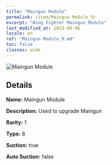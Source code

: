 ```yaml
---
title: "Maingun Module"
permalink: /item/Maingun Module_9/
excerpt: "Wing Fighter Maingun Module"
last_modified_at: 2023-09-06
locale: en
ref: "Maingun Module_9.md"
toc: false
classes: wide
---
```



 ![Maingun Module](/images/item/Maingun_Module_p.png)



## Details

 **Name:** Maingun Module 

 **Description:** Used to upgrade Maingun

 **Rarity:** 1 

 **Type:** 8 

 **Suction:** true 

 **Auto Suction:** false 


